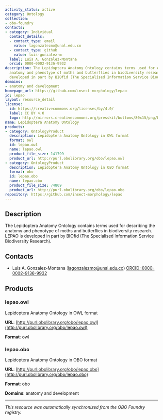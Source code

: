 ```yaml
---
activity_status: active
category: Ontology
collection:
- obo-foundry
contacts:
- category: Individual
  contact_details:
  - contact_type: email
    value: lagonzalezmo@unal.edu.co
  - contact_type: github
    value: luis-gonzalez-m
  label: Luis A. Gonzalez-Montana
  orcid: 0000-0002-9136-9932
description: The Lepidoptera Anatomy Ontology contains terms used for describing the
  anatomy and phenotype of moths and butterflies in biodiversity research. LEPAO is
  developed in part by BIOfid (The Specialised Information Service Biodiversity Research).
domains:
- anatomy and development
homepage_url: https://github.com/insect-morphology/lepao
id: lepao
layout: resource_detail
license:
  id: https://creativecommons.org/licenses/by/4.0/
  label: CC BY 4.0
  logo: http://mirrors.creativecommons.org/presskit/buttons/80x15/png/by.png
name: Lepidoptera Anatomy Ontology
products:
- category: OntologyProduct
  description: Lepidoptera Anatomy Ontology in OWL format
  format: owl
  id: lepao.owl
  name: lepao.owl
  product_file_size: 141799
  product_url: http://purl.obolibrary.org/obo/lepao.owl
- category: OntologyProduct
  description: Lepidoptera Anatomy Ontology in OBO format
  format: obo
  id: lepao.obo
  name: lepao.obo
  product_file_size: 74809
  product_url: http://purl.obolibrary.org/obo/lepao.obo
repository: https://github.com/insect-morphology/lepao
---
```

## Description

The Lepidoptera Anatomy Ontology contains terms used for describing the anatomy and phenotype of moths and butterflies in biodiversity research. LEPAO is developed in part by BIOfid (The Specialised Information Service Biodiversity Research).

## Contacts

- Luis A. Gonzalez-Montana (lagonzalezmo@unal.edu.co) [ORCID: 0000-0002-9136-9932](https://orcid.org/0000-0002-9136-9932)

## Products

### lepao.owl

Lepidoptera Anatomy Ontology in OWL format

**URL**: [http://purl.obolibrary.org/obo/lepao.owl](http://purl.obolibrary.org/obo/lepao.owl)

**Format**: owl

### lepao.obo

Lepidoptera Anatomy Ontology in OBO format

**URL**: [http://purl.obolibrary.org/obo/lepao.obo](http://purl.obolibrary.org/obo/lepao.obo)

**Format**: obo

**Domains**: anatomy and development

---

*This resource was automatically synchronized from the OBO Foundry registry.*
